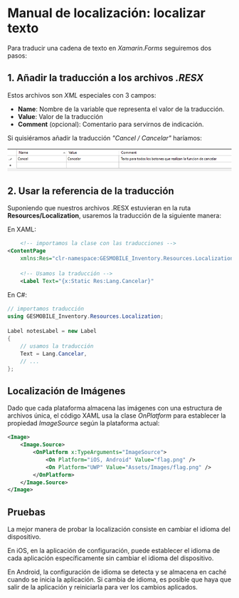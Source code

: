 
# Manual de localización: localizar texto

Para traducir una cadena de texto en *Xamarin.Forms* seguiremos dos pasos:

## 1. Añadir la traducción a los archivos *.RESX*

Estos archivos son *XML* especiales con 3 campos:

- **Name**: Nombre de la variable que representa el valor de la traducción.
- **Value**: Valor de la traducción
- **Comment** (opcional): Comentario para servirnos de indicación.

Si quisiéramos añadir la traducción *"Cancel / Cancelar"* haríamos:

![Ejemplo](./resx.png)

## 2. Usar la referencia de la traducción

Suponiendo que nuestros archivos .RESX estuvieran en la ruta **Resources/Localization**, usaremos la traducción de la siguiente manera:

En XAML:

```xml
    <!-- importamos la clase con las traducciones -->
<ContentPage
    xmlns:Res="clr-namespace:GESMOBILE_Inventory.Resources.Localization" >

    <!-- Usamos la traducción -->
    <Label Text="{x:Static Res:Lang.Cancelar}"

```

En C#:

```cs
// importamos traducción
using GESMOBILE_Inventory.Resources.Localization;

Label notesLabel = new Label
{
    // usamos la traducción
    Text = Lang.Cancelar, 
    // ...
};
```

## Localización de Imágenes

Dado que cada plataforma almacena las imágenes con una estructura de archivos única, el código XAML usa la clase *OnPlatform* para establecer la propiedad *ImageSource* según la plataforma actual:

```xml
<Image>
    <Image.Source>
        <OnPlatform x:TypeArguments="ImageSource">
            <On Platform="iOS, Android" Value="flag.png" />
            <On Platform="UWP" Value="Assets/Images/flag.png" />
        </OnPlatform>
    </Image.Source>
</Image>
```

## Pruebas

La mejor manera de probar la localización consiste en cambiar el idioma del dispositivo.

En iOS, en la aplicación de configuración, puede establecer el idioma de cada aplicación específicamente sin cambiar el idioma del dispositivo.

En Android, la configuración de idioma se detecta y se almacena en caché cuando se inicia la aplicación. Si cambia de idioma, es posible que haya que salir de la aplicación y reiniciarla para ver los cambios aplicados.